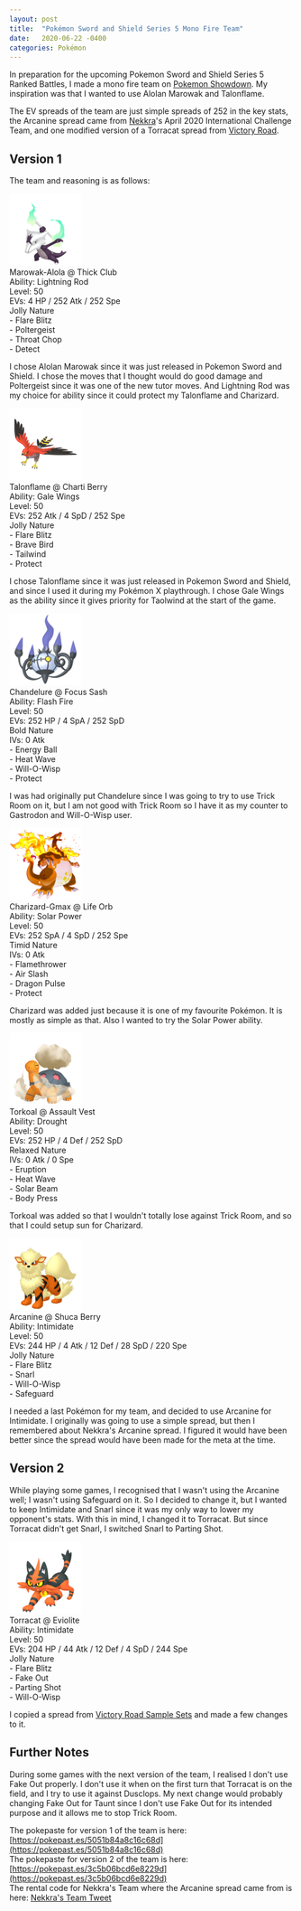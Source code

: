 ```yaml
---
layout: post
title:  "Pokémon Sword and Shield Series 5 Mono Fire Team"
date:   2020-06-22 -0400
categories: Pokémon
---
```


In preparation for the upcoming Pokemon Sword and Shield Series 5 Ranked Battles, I made a mono fire team on [Pokemon Showdown](https://play.pokemonshowdown.com/). My inspiration was that I wanted to use Alolan Marowak and Talonflame.

The EV spreads of the team are just simple spreads of 252 in the key stats, the Arcanine spread came from [Nekkra](https://twitter.com/NekkraGaming)'s April 2020 International Challenge Team, and one modified version of a Torracat spread from [Victory Road](https://victoryroadvgc.com/).

## Version 1

The team and reasoning is as follows:

![Alolan Marowak](/images/pokemon/sprites/105-marowak-alolan.png) <br>
Marowak-Alola @ Thick Club <br>
Ability: Lightning Rod <br>
Level: 50 <br>
EVs: 4 HP / 252 Atk / 252 Spe <br>
Jolly Nature <br>
\- Flare Blitz <br>
\- Poltergeist <br>
\- Throat Chop <br>
\- Detect <br>

I chose Alolan Marowak since it was just released in Pokemon Sword and Shield. I chose the moves that I thought would do good damage and Poltergeist since it was one of the new tutor moves. And Lightning Rod was my choice for ability since it could protect my Talonflame and Charizard.

![Talonflame](/images/pokemon/sprites/663-talonflame.png) <br>
Talonflame @ Charti Berry <br>
Ability: Gale Wings <br>
Level: 50 <br>
EVs: 252 Atk / 4 SpD / 252 Spe <br>
Jolly Nature <br>
\- Flare Blitz <br>
\- Brave Bird <br>
\- Tailwind <br>
\- Protect <br>

I chose Talonflame since it was just released in Pokemon Sword and Shield, and since I used it during my Pokémon X playthrough. I chose Gale Wings as the ability since it gives priority for Taolwind at the start of the game.

![Chandelure](/images/pokemon/sprites/609-chandelure.png) <br>
Chandelure @ Focus Sash <br>
Ability: Flash Fire <br>
Level: 50 <br>
EVs: 252 HP / 4 SpA / 252 SpD <br>
Bold Nature <br>
IVs: 0 Atk <br>
\- Energy Ball <br>
\- Heat Wave <br>
\- Will-O-Wisp <br>
\- Protect <br>

I was had originally put Chandelure since I was going to try to use Trick Room on it, but I am not good with Trick Room so I have it as my counter to Gastrodon and Will-O-Wisp user.

![Gigantamax Charizard](/images/pokemon/sprites/006-charizard-gigantamax.png) <br>
Charizard-Gmax @ Life Orb <br>
Ability: Solar Power <br>
Level: 50 <br>
EVs: 252 SpA / 4 SpD / 252 Spe <br>
Timid Nature <br>
IVs: 0 Atk <br>
\- Flamethrower <br>
\- Air Slash <br>
\- Dragon Pulse <br>
\- Protect <br>

Charizard was added just because it is one of my favourite Pokémon. It is mostly as simple as that. Also I wanted to try the Solar Power ability.

![Torkoal](/images/pokemon/sprites/324-torkoal.png) <br>
Torkoal @ Assault Vest <br>
Ability: Drought <br>
Level: 50 <br>
EVs: 252 HP / 4 Def / 252 SpD <br>
Relaxed Nature <br>
IVs: 0 Atk / 0 Spe <br>
\- Eruption <br>
\- Heat Wave <br>
\- Solar Beam <br>
\- Body Press <br>

Torkoal was added so that I wouldn't totally lose against Trick Room, and so that I could setup sun for Charizard.

![Arcanine](/images/pokemon/sprites/059-arcanine.png) <br>
Arcanine @ Shuca Berry <br>
Ability: Intimidate <br>
Level: 50 <br>
EVs: 244 HP / 4 Atk / 12 Def / 28 SpD / 220 Spe <br>
Jolly Nature <br>
\- Flare Blitz <br>
\- Snarl <br>
\- Will-O-Wisp <br>
\- Safeguard <br>

I needed a last Pokémon for my team, and decided to use Arcanine for Intimidate. I originally was going to use a simple spread, but then I remembered about Nekkra's Arcanine spread. I figured it would have been better since the spread would have been made for the meta at the time.

## Version 2

While playing some games, I recognised that I wasn't using the Arcanine well; I wasn't using Safeguard on it. So I decided to change it, but I wanted to keep Intimidate and Snarl since it was my only way to lower my opponent's stats. With this in mind, I changed it to Torracat. But since Torracat didn't get Snarl, I switched Snarl to Parting Shot.

![Torracat](/images/pokemon/sprites/726-torracat.png) <br>
Torracat @ Eviolite  <br>
Ability: Intimidate  <br>
Level: 50  <br>
EVs: 204 HP / 44 Atk / 12 Def / 4 SpD / 244 Spe  <br>
Jolly Nature  <br>
\- Flare Blitz  <br>
\- Fake Out  <br>
\- Parting Shot  <br>
\- Will-O-Wisp  <br>

I copied a spread from [Victory Road Sample Sets](https://victoryroadvgc.com/sample-sets-vgc-2020-sword-shield/) and made a few changes to it.

## Further Notes

During some games with the next version of the team, I realised I don't use Fake Out properly. I don't use it when on the first turn that Torracat is on the field, and I try to use it against Dusclops. My next change would probably changing Fake Out for Taunt since I don't use Fake Out for its intended purpose and it allows me to stop Trick Room.


The pokepaste for version 1 of the team is here: [https://pokepast.es/5051b84a8c16c68d](https://pokepast.es/5051b84a8c16c68d) <br>
The pokepaste for version 2 of the team is here: [https://pokepast.es/3c5b06bcd6e8229d](https://pokepast.es/3c5b06bcd6e8229d) <br>
The rental code for Nekkra's Team where the Arcanine spread came from is here: [Nekkra's Team Tweet](https://twitter.com/NekkraGaming/status/1250881079843553280)
